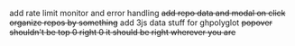 add rate limit monitor and error handling
~~add repo data and modal on click~~
~~organize repos by something~~
add 3js data stuff for ghpolyglot
~~popover shouldn't be top 0 right 0 it should be right wherever you are~~
